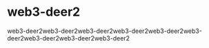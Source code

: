 # web3-deer2
web3-deer2web3-deer2web3-deer2web3-deer2web3-deer2web3-deer2web3-deer2web3-deer2web3-deer2
